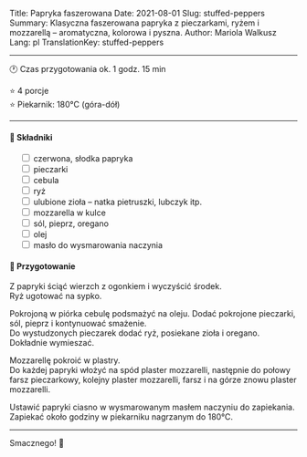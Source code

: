 Title: Papryka faszerowana
Date: 2021-08-01
Slug: stuffed-peppers
Summary: Klasyczna faszerowana papryka z pieczarkami, ryżem i mozzarellą – aromatyczna, kolorowa i pyszna.
Author: Mariola Walkusz
Lang: pl
TranslationKey: stuffed-peppers

---

<!-- ![def] -->

🕐 Czas przygotowania ok. 1 godz. 15 min

⭐ 4 porcje </br>
⭐ Piekarnik: 180°C (góra-dół)

---

#### 🌿 Składniki

&emsp; <input type="checkbox"> czerwona, słodka papryka </br>
&emsp; <input type="checkbox"> pieczarki </br>
&emsp; <input type="checkbox"> cebula </br>
&emsp; <input type="checkbox"> ryż </br>
&emsp; <input type="checkbox"> ulubione zioła – natka pietruszki, lubczyk itp. </br>
&emsp; <input type="checkbox"> mozzarella w kulce </br>
&emsp; <input type="checkbox"> sól, pieprz, oregano </br>
&emsp; <input type="checkbox"> olej </br>
&emsp; <input type="checkbox"> masło do wysmarowania naczynia </br>

#### 📝 Przygotowanie

Z papryki ściąć wierzch z ogonkiem i wyczyścić środek.  
Ryż ugotować na sypko.  

Pokrojoną w piórka cebulę podsmażyć na oleju. Dodać pokrojone pieczarki, sól, pieprz i kontynuować smażenie.  
Do wystudzonych pieczarek dodać ryż, posiekane zioła i oregano. Dokładnie wymieszać.  

Mozzarellę pokroić w plastry.  
Do każdej papryki włożyć na spód plaster mozzarelli, następnie do połowy farsz pieczarkowy, kolejny plaster mozzarelli, farsz i na górze znowu plaster mozzarelli.  

Ustawić papryki ciasno w wysmarowanym masłem naczyniu do zapiekania.  
Zapiekać około godziny w piekarniku nagrzanym do 180°C.  

---

Smacznego! 💛

[def]: static/images/stuffed_peppers.jpg
